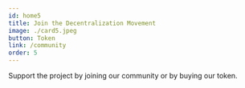 ```yaml
---
id: home5
title: Join the Decentralization Movement
image: ./card5.jpeg
button: Token
link: /community
order: 5
---
```


Support the project by joining our community or by buying our token.
